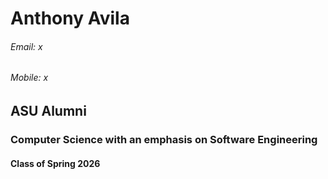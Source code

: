 # Anthony Avila
###### Email: x
###### Mobile: x
## ASU Alumni
### Computer Science with an emphasis on Software Engineering
#### Class of Spring 2026
